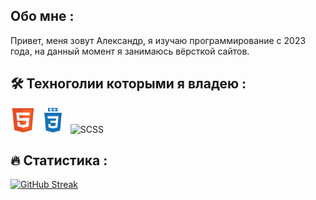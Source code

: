 ## Обо мне :  
Привет, меня зовут Александр, я изучаю программирование с 2023 года, на данный момент я занимаюсь вёрсткой сайтов.

## :hammer_and_wrench: Техноголии которыми я владею :  
<img src="https://github.com/devicons/devicon/blob/master/icons/html5/html5-original.svg" title="HTML5" alt="HTML" width="40" height="40"/>&nbsp;
<img src="https://github.com/devicons/devicon/blob/master/icons/css3/css3-plain-wordmark.svg"  title="CSS3" alt="CSS" width="40" height="40"/>&nbsp;
<img src="https://cdn.jsdelivr.net/gh/devicons/devicon/icons/sass/sass-original.svg"  title="SCSS" alt="SCSS" width="40" height="40"/>&nbsp;  

## :fire: Статистика :
[![GitHub Streak](http://github-readme-streak-stats.herokuapp.com?user=AlexandrShabaldin&theme=dark&background=000000)](https://git.io/streak-stats)
